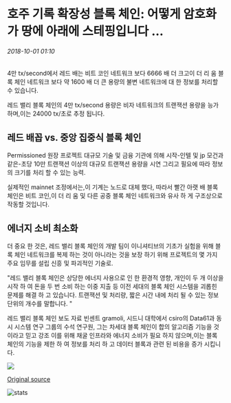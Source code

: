 # 호주 기록 확장성 블록 체인: 어떻게 암호화가 땅에 아래에 스테핑입니다 ...

###### 2018-10-01 01:10

4만 tx/second에서 레드 배는 비트 코인 네트워크 보다 6666 배 더 크고이 더 리 움 블록 체인 네트워크 보다 약 1600 배 더 큰 용량의 불변 네트워크에 대 한 정보를 처리할 수 있습니다.

레드 밸리 블록 체인의 4만 tx/second 용량은 비자 네트워크의 트랜잭션 용량을 능가 하며,이는 24000 tx/초로 추정 됩니다.

## 레드 배꼽 vs. 중앙 집중식 블록 체인

Permissioned 원장 프로젝트 대규모 기술 및 금융 기관에 의해 시작-인텔 및 jp 모건과 같은-초당 10만 트랜잭션 이상의 대규모 트랜잭션 용량을 시연 그리고 필요에 따라 정보의 크기를 처리 할 수 있는 능력.

실제적인 mainnet 조정에서는,이 기계는 노드로 대체 했다, 따라서 빨간 아랫 배 블록 체인은 비트 코인,이 더 리 움 및 다른 공중 블록 체인 네트워크와 유사 하 게 구조상으로 작동할 것입니다.

## 에너지 소비 최소화

더 중요 한 것은, 레드 밸리 블록 체인의 개발 팀이 이니셔티브의 기초가 실험을 위해 블록 체인 네트워크를 복제 하는 것이 아니라는 것을 보장 하기 위해 프로젝트의 몇 가지 주요 임무를 설립 신흥 및 파괴적인 기술로.

"레드 밸리 블록 체인은 상당한 에너지 사용으로 인 한 환경적 영향, 개인이 두 개 이상을 시작 하 여 돈을 두 번 소비 하는 이중 지출 등 이전 세대의 블록 체인 시스템을 괴롭힌 문제를 해결 하 고 있습니다. 트랜잭션 및 처리량, 짧은 시간 내에 처리 될 수 있는 정보 단위의 개수를 말합니다. "

레드 밸리 블록 체인 보도 자료 빈센트 gramoli, 시드니 대학에서 csiro의 Data61과 동시 시스템 연구 그룹의 수석 연구원, 그는 차세대 블록 체인이 합의 알고리즘 기능을 것 이라고 믿고 강조 이를 위해 채굴 인프라와 에너지 소비가 필요 하지 않으며,이는 블록 체인의 기능을 제한 하 여 정보를 처리 하 고 데이터 블록과 관련 된 비용을 증가 시킵니다.

![](https://s3.cointelegraph.com/storage/uploads/view/ba8d24ca7d85803e2bbb0db341ffae85.png)

[Original source](https://cointelegraph.com/news/australian-record-scalability-blockchain-how-crypto-is-stepping-into-the-land-down-under)

![stats](https://c.statcounter.com/11760860/0/a89fa40b/1/ "stats")